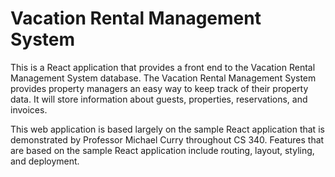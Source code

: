 # Vacation Rental Management System

This is a React application that provides a front end to the Vacation Rental Management System database. The Vacation Rental Management System provides property managers an easy way to keep track of their property data. It will store information about guests, properties, reservations, and invoices.

This web application is based largely on the sample React application that is demonstrated by Professor Michael Curry throughout CS 340. Features that are based on the sample React application include routing, layout, styling, and deployment.
